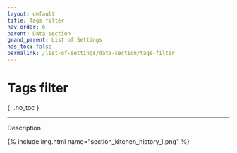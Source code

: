 ```yaml
---
layout: default
title: Tags filter
nav_order: 6
parent: Data section
grand_parent: List of Settings
has_toc: false
permalink: /list-of-settings/data-section/tags-filter
---
```


# Tags filter
{: .no_toc }

---

Description.

{% include img.html name="section_kitchen_history_1.png" %}